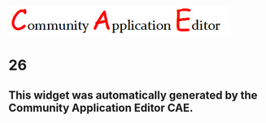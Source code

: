 ![CAE](https://github.com/PhilCAEOrg/frontendComponent-26/blob/gh-pages/img/logo.png)  

26
===================


This widget was automatically generated by the Community Application Editor CAE.  
---------------
